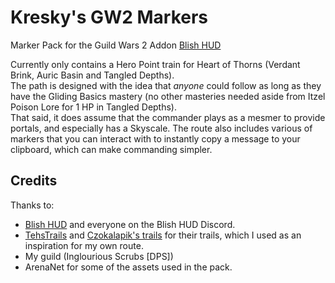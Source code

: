 # Kresky's GW2 Markers
Marker Pack for the Guild Wars 2 Addon [Blish HUD](https://blishhud.com/)

Currently only contains a Hero Point train for Heart of Thorns (Verdant Brink, Auric Basin and Tangled Depths).  
The path is designed with the idea that _anyone_ could follow as long as they have the Gliding Basics mastery (no other masteries needed aside from Itzel Poison Lore for 1 HP in Tangled Depths).  
That said, it does assume that the commander plays as a mesmer to provide portals, and especially has a Skyscale.
The route also includes various of markers that you can interact with to instantly copy a message to your clipboard, which can make commanding simpler.

## Credits
Thanks to:
  - [Blish HUD](https://blishhud.com/) and everyone on the Blish HUD Discord.
  - [TehsTrails](https://github.com/xrandox/TehsTrails) and [Czokalapik's trails](https://bitbucket.org/czokalapik/czokalapiks-guides-for-gw2taco/) for their trails, which I used as an inspiration for my own route.
  - My guild (Inglourious Scrubs [DPS])
  - ArenaNet for some of the assets used in the pack.
